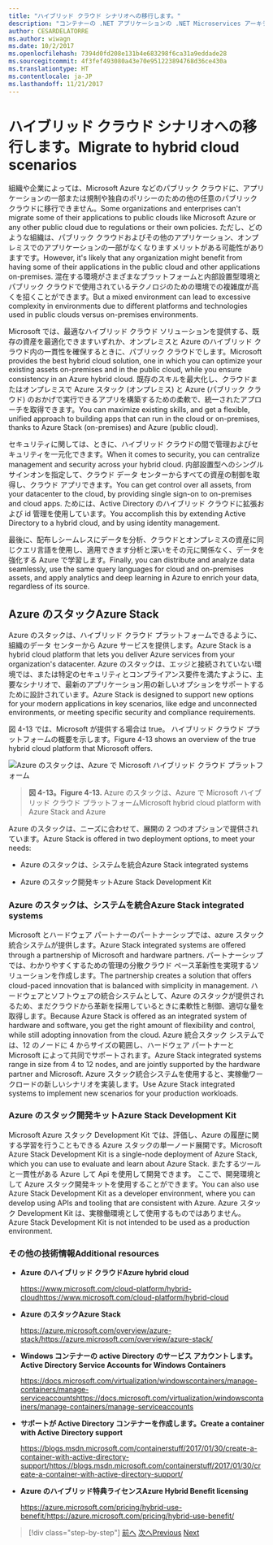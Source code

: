 ```yaml
---
title: "ハイブリッド クラウド シナリオへの移行します。"
description: "コンテナーの .NET アプリケーションの .NET Microservices アーキテクチャ |ハイブリッド クラウド シナリオへの移行します。"
author: CESARDELATORRE
ms.author: wiwagn
ms.date: 10/2/2017
ms.openlocfilehash: 7394d0fd208e131b4e683298f6ca31a9eddade28
ms.sourcegitcommit: 4f3fef493080a43e70e951223894768d36ce430a
ms.translationtype: HT
ms.contentlocale: ja-JP
ms.lasthandoff: 11/21/2017
---
```

# <a name="migrate-to-hybrid-cloud-scenarios"></a><span data-ttu-id="9de7c-103">ハイブリッド クラウド シナリオへの移行します。</span><span class="sxs-lookup"><span data-stu-id="9de7c-103">Migrate to hybrid cloud scenarios</span></span>

<span data-ttu-id="9de7c-104">組織や企業によっては、Microsoft Azure などのパブリック クラウドに、アプリケーションの一部または規制や独自のポリシーのための他の任意のパブリック クラウドに移行できません。</span><span class="sxs-lookup"><span data-stu-id="9de7c-104">Some organizations and enterprises can't migrate some of their applications to public clouds like Microsoft Azure or any other public cloud due to regulations or their own policies.</span></span> <span data-ttu-id="9de7c-105">ただし、どのような組織は、パブリック クラウドおよびその他のアプリケーション、オンプレミスでのアプリケーションの一部がなくなりますメリットがある可能性がありますです。</span><span class="sxs-lookup"><span data-stu-id="9de7c-105">However, it's likely that any organization might benefit from having some of their applications in the public cloud and other applications on-premises.</span></span> <span data-ttu-id="9de7c-106">混在する環境がさまざまなプラットフォームと内部設置型環境とパブリック クラウドで使用されているテクノロジのための環境での複雑度が高くを招くことができます。</span><span class="sxs-lookup"><span data-stu-id="9de7c-106">But a mixed environment can lead to excessive complexity in environments due to different platforms and technologies used in public clouds versus on-premises environments.</span></span>

<span data-ttu-id="9de7c-107">Microsoft では、最適なハイブリッド クラウド ソリューションを提供する、既存の資産を最適化できますいずれか、オンプレミスと Azure のハイブリッド クラウド内の一貫性を確保するときに、パブリック クラウドでします。</span><span class="sxs-lookup"><span data-stu-id="9de7c-107">Microsoft provides the best hybrid cloud solution, one in which you can optimize your existing assets on-premises and in the public cloud, while you ensure consistency in an Azure hybrid cloud.</span></span> <span data-ttu-id="9de7c-108">既存のスキルを最大化し、クラウドまたはオンプレミスで Azure スタック (オンプレミス) と Azure (パブリック クラウド) のおかげで実行できるアプリを構築するための柔軟で、統一されたアプローチを取得できます。</span><span class="sxs-lookup"><span data-stu-id="9de7c-108">You can maximize existing skills, and get a flexible, unified approach to building apps that can run in the cloud or on-premises, thanks to Azure Stack (on-premises) and Azure (public cloud).</span></span>

<span data-ttu-id="9de7c-109">セキュリティに関しては、ときに、ハイブリッド クラウドの間で管理およびセキュリティを一元化できます。</span><span class="sxs-lookup"><span data-stu-id="9de7c-109">When it comes to security, you can centralize management and security across your hybrid cloud.</span></span> <span data-ttu-id="9de7c-110">内部設置型へのシングル サインオンを指定して、クラウド データ センターからすべての資産の制御を取得し、クラウド アプリできます。</span><span class="sxs-lookup"><span data-stu-id="9de7c-110">You can get control over all assets, from your datacenter to the cloud, by providing single sign-on to on-premises and cloud apps.</span></span> <span data-ttu-id="9de7c-111">ためには、Active Directory のハイブリッド クラウドに拡張および id 管理を使用しています。</span><span class="sxs-lookup"><span data-stu-id="9de7c-111">You accomplish this by extending Active Directory to a hybrid cloud, and by using identity management.</span></span>

<span data-ttu-id="9de7c-112">最後に、配布しシームレスにデータを分析、クラウドとオンプレミスの資産に同じクエリ言語を使用し、適用できます分析と深いをその元に関係なく、データを強化する Azure で学習します。</span><span class="sxs-lookup"><span data-stu-id="9de7c-112">Finally, you can distribute and analyze data seamlessly, use the same query languages for cloud and on-premises assets, and apply analytics and deep learning in Azure to enrich your data, regardless of its source.</span></span>

## <a name="azure-stack"></a><span data-ttu-id="9de7c-113">Azure のスタック</span><span class="sxs-lookup"><span data-stu-id="9de7c-113">Azure Stack</span></span>

<span data-ttu-id="9de7c-114">Azure のスタックは、ハイブリッド クラウド プラットフォームできるように、組織のデータ センターから Azure サービスを提供します。</span><span class="sxs-lookup"><span data-stu-id="9de7c-114">Azure Stack is a hybrid cloud platform that lets you deliver Azure services from your organization's datacenter.</span></span> <span data-ttu-id="9de7c-115">Azure のスタックは、エッジと接続されていない環境では、または特定のセキュリティとコンプライアンス要件を満たすように、主要なシナリオで、最新のアプリケーション用の新しいオプションをサポートするために設計されています。</span><span class="sxs-lookup"><span data-stu-id="9de7c-115">Azure Stack is designed to support new options for your modern applications in key scenarios, like edge and unconnected environments, or meeting specific security and compliance requirements.</span></span>

<span data-ttu-id="9de7c-116">図 4-13 では、Microsoft が提供する場合は true。 ハイブリッド クラウド プラットフォームの概要を示します。</span><span class="sxs-lookup"><span data-stu-id="9de7c-116">Figure 4-13 shows an overview of the true hybrid cloud platform that Microsoft offers.</span></span>

![Azure のスタックは、Azure で Microsoft ハイブリッド クラウド プラットフォーム](./media/image13.jpg)

> <span data-ttu-id="9de7c-118">**図 4-13。**</span><span class="sxs-lookup"><span data-stu-id="9de7c-118">**Figure 4-13.**</span></span> <span data-ttu-id="9de7c-119">Azure のスタックは、Azure で Microsoft ハイブリッド クラウド プラットフォーム</span><span class="sxs-lookup"><span data-stu-id="9de7c-119">Microsoft hybrid cloud platform with Azure Stack and Azure</span></span>

<span data-ttu-id="9de7c-120">Azure のスタックは、ニーズに合わせて、展開の 2 つのオプションで提供されています。</span><span class="sxs-lookup"><span data-stu-id="9de7c-120">Azure Stack is offered in two deployment options, to meet your needs:</span></span>

-   <span data-ttu-id="9de7c-121">Azure のスタックは、システムを統合</span><span class="sxs-lookup"><span data-stu-id="9de7c-121">Azure Stack integrated systems</span></span>

-   <span data-ttu-id="9de7c-122">Azure のスタック開発キット</span><span class="sxs-lookup"><span data-stu-id="9de7c-122">Azure Stack Development Kit</span></span>

### <a name="azure-stack-integrated-systems"></a><span data-ttu-id="9de7c-123">Azure のスタックは、システムを統合</span><span class="sxs-lookup"><span data-stu-id="9de7c-123">Azure Stack integrated systems</span></span>

<span data-ttu-id="9de7c-124">Microsoft とハードウェア パートナーのパートナーシップでは、azure スタック統合システムが提供します。</span><span class="sxs-lookup"><span data-stu-id="9de7c-124">Azure Stack integrated systems are offered through a partnership of Microsoft and hardware partners.</span></span> <span data-ttu-id="9de7c-125">パートナーシップでは、わかりやすくするための管理の分散クラウド ペース革新性を実現するソリューションを作成します。</span><span class="sxs-lookup"><span data-stu-id="9de7c-125">The partnership creates a solution that offers cloud-paced innovation that is balanced with simplicity in management.</span></span> <span data-ttu-id="9de7c-126">ハードウェアとソフトウェアの統合システムとして、Azure のスタックが提供されるため、まだクラウドから革新を採用しているときに柔軟性と制御、適切な量を取得します。</span><span class="sxs-lookup"><span data-stu-id="9de7c-126">Because Azure Stack is offered as an integrated system of hardware and software, you get the right amount of flexibility and control, while still adopting innovation from the cloud.</span></span> <span data-ttu-id="9de7c-127">Azure 統合スタック システムでは、12 のノードに 4 からサイズの範囲し、ハードウェア パートナーと Microsoft によって共同でサポートされます。</span><span class="sxs-lookup"><span data-stu-id="9de7c-127">Azure Stack integrated systems range in size from 4 to 12 nodes, and are jointly supported by the hardware partner and Microsoft.</span></span> <span data-ttu-id="9de7c-128">Azure スタック統合システムを使用すると、実稼働ワークロードの新しいシナリオを実装します。</span><span class="sxs-lookup"><span data-stu-id="9de7c-128">Use Azure Stack integrated systems to implement new scenarios for your production workloads.</span></span>

### <a name="azure-stack-development-kit"></a><span data-ttu-id="9de7c-129">Azure のスタック開発キット</span><span class="sxs-lookup"><span data-stu-id="9de7c-129">Azure Stack Development Kit</span></span>

<span data-ttu-id="9de7c-130">Microsoft Azure スタック Development Kit では、評価し、Azure の履歴に関する学習を行うこともできる Azure スタックの単一ノード展開です。</span><span class="sxs-lookup"><span data-stu-id="9de7c-130">Microsoft Azure Stack Development Kit is a single-node deployment of Azure Stack, which you can use to evaluate and learn about Azure Stack.</span></span> <span data-ttu-id="9de7c-131">またするツールと一貫性がある Azure して Api を使用して開発できます。 ここで、開発環境として Azure スタック開発キットを使用することができます。</span><span class="sxs-lookup"><span data-stu-id="9de7c-131">You can also use Azure Stack Development Kit as a developer environment, where you can develop using APIs and tooling that are consistent with Azure.</span></span> <span data-ttu-id="9de7c-132">Azure スタック Development Kit は、実稼働環境として使用するものではありません。</span><span class="sxs-lookup"><span data-stu-id="9de7c-132">Azure Stack Development Kit is not intended to be used as a production environment.</span></span>

### <a name="additional-resources"></a><span data-ttu-id="9de7c-133">その他の技術情報</span><span class="sxs-lookup"><span data-stu-id="9de7c-133">Additional resources</span></span>

-   <span data-ttu-id="9de7c-134">**Azure のハイブリッド クラウド**</span><span class="sxs-lookup"><span data-stu-id="9de7c-134">**Azure hybrid cloud**</span></span>

    [<span data-ttu-id="9de7c-135">https://www.microsoft.com/cloud-platform/hybrid-cloud</span><span class="sxs-lookup"><span data-stu-id="9de7c-135">https://www.microsoft.com/cloud-platform/hybrid-cloud</span></span>](https://www.microsoft.com/cloud-platform/hybrid-cloud)

-   <span data-ttu-id="9de7c-136">**Azure のスタック**</span><span class="sxs-lookup"><span data-stu-id="9de7c-136">**Azure Stack**</span></span>

    [<span data-ttu-id="9de7c-137">https://azure.microsoft.com/overview/azure-stack/</span><span class="sxs-lookup"><span data-stu-id="9de7c-137">https://azure.microsoft.com/overview/azure-stack/</span></span>](https://azure.microsoft.com/overview/azure-stack/)

-   <span data-ttu-id="9de7c-138">**Windows コンテナーの active Directory のサービス アカウントします。**</span><span class="sxs-lookup"><span data-stu-id="9de7c-138">**Active Directory Service Accounts for Windows Containers**</span></span>

    [<span data-ttu-id="9de7c-139">https://docs.microsoft.com/virtualization/windowscontainers/manage-containers/manage-serviceaccounts</span><span class="sxs-lookup"><span data-stu-id="9de7c-139">https://docs.microsoft.com/virtualization/windowscontainers/manage-containers/manage-serviceaccounts</span></span>](https://docs.microsoft.com/virtualization/windowscontainers/manage-containers/manage-serviceaccounts)

-   <span data-ttu-id="9de7c-140">**サポートが Active Directory コンテナーを作成します。**</span><span class="sxs-lookup"><span data-stu-id="9de7c-140">**Create a container with Active Directory support**</span></span>

    [<span data-ttu-id="9de7c-141">https://blogs.msdn.microsoft.com/containerstuff/2017/01/30/create-a-container-with-active-directory-support/</span><span class="sxs-lookup"><span data-stu-id="9de7c-141">https://blogs.msdn.microsoft.com/containerstuff/2017/01/30/create-a-container-with-active-directory-support/</span></span>](https://blogs.msdn.microsoft.com/containerstuff/2017/01/30/create-a-container-with-active-directory-support/)

-   <span data-ttu-id="9de7c-142">**Azure のハイブリッド特典ライセンス**</span><span class="sxs-lookup"><span data-stu-id="9de7c-142">**Azure Hybrid Benefit licensing**</span></span>

    [<span data-ttu-id="9de7c-143">https://azure.microsoft.com/pricing/hybrid-use-benefit/</span><span class="sxs-lookup"><span data-stu-id="9de7c-143">https://azure.microsoft.com/pricing/hybrid-use-benefit/</span></span>](https://azure.microsoft.com/pricing/hybrid-use-benefit/)

>[!div class="step-by-step"]
<span data-ttu-id="9de7c-144">[前へ](modernize-your-apps-lifecycle-with-ci-cd-pipelines-and-devops-tools-in-the-cloud.md)
[次へ](../walkthroughs-technical-get-started-overview.md)</span><span class="sxs-lookup"><span data-stu-id="9de7c-144">[Previous](modernize-your-apps-lifecycle-with-ci-cd-pipelines-and-devops-tools-in-the-cloud.md)
[Next](../walkthroughs-technical-get-started-overview.md)</span></span>
